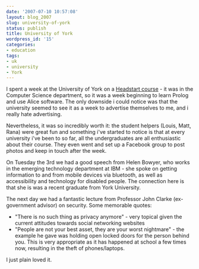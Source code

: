 ```yaml
---
date: '2007-07-10 10:57:08'
layout: blog_2007
slug: university-of-york
status: publish
title: University of York
wordpress_id: '15'
categories:
- education
tags:
- uk
- university
- York
---
```


I spent a week at the University of York on a [Headstart course](http://www.headstartcourses.org.uk/index.php) - it was in the Computer
Science department, so it was a week beginning to learn Prolog and use Alice
software. The only downside i could notice was that the university seemed to
see it as a week to advertise themselves to me, and i really hate advertising.

Nevertheless, it was so incredibly worth it: the student helpers (Louis, Matt,
Rana) were great fun and something i've started to notice is that at every
university i've been to so far, all the undergraduates are all enthusiastic
about their course. They even went and set up a Facebook group to post photos
and keep in touch after the week.

On Tuesday the 3rd we had a good speech from Helen Bowyer, who works in the
emerging technology department at IBM - she spoke on getting information to
and from mobile devices via bluetooth, as well as accessibility and technology
for disabled people. The connection here is that she is was a recent graduate
from York University.

The next day we had a fantastic lecture from Professor John Clarke
(ex-government advisor) on security. Some memorable quotes:

* "There is no such thing as privacy anymore" - very topical given the current
  attitudes towards social networking websites
* "People are not your best asset, they are your worst nightmare" - the
  example he gave was holding open locked doors for the person behind you.
  This is very appropriate as it has happened at school a few times now,
  resulting in the theft of phones/laptops.

I just plain loved it.

